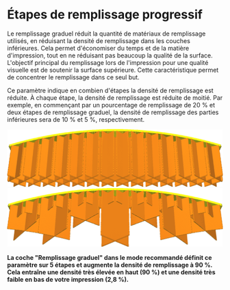 Étapes de remplissage progressif
====
Le remplissage graduel réduit la quantité de matériaux de remplissage utilisés, en réduisant la densité de remplissage dans les couches inférieures. Cela permet d'économiser du temps et de la matière d'impression, tout en ne réduisant pas beaucoup la qualité de la surface. L'objectif principal du remplissage lors de l'impression pour une qualité visuelle est de soutenir la surface supérieure. Cette caractéristique permet de concentrer le remplissage dans ce seul but.

Ce paramètre indique en combien d'étapes la densité de remplissage est réduite. À chaque étape, la densité de remplissage est réduite de moitié. Par exemple, en commençant par un pourcentage de remplissage de 20 % et deux étapes de remplissage graduel, la densité de remplissage des parties inférieures sera de 10 % et 5 %, respectivement.

![Remplissage normal](../../../articles/images/gradual_infill_disabled.png)
![3 étapes de remplissage progressif](../../../articles/images/gradual_infill_step_height_large.png)

**La coche "Remplissage graduel" dans le mode recommandé définit ce paramètre sur 5 étapes et augmente la densité de remplissage à 90 %. Cela entraîne une densité très élevée en haut (90 %) et une densité très faible en bas de votre impression (2,8 %).**

